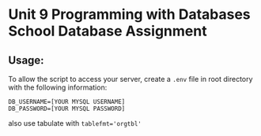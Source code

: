 # Unit 9 Programming with Databases School Database Assignment

## Usage:
To allow the script to access your server, create a `.env` file in root directory with the following information:
```text
DB_USERNAME=[YOUR MYSQL USERNAME]
DB_PASSWORD=[YOUR MYSQL PASSWORD]
```

also use tabulate with `tablefmt='orgtbl'`